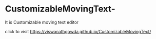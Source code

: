 # CustomizableMovingText-
It is Customizable moving text editor

click to visit https://viswanathgowda.github.io/CustomizableMovingText/ 
